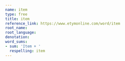 ```yaml
---
name: item
type: free
title: item
reference_link: https://www.etymonline.com/word/item
root_name: 
root_language: 
denotation: 
word_sums:
- sum: 'Item + '
  respelling: item
---
```

